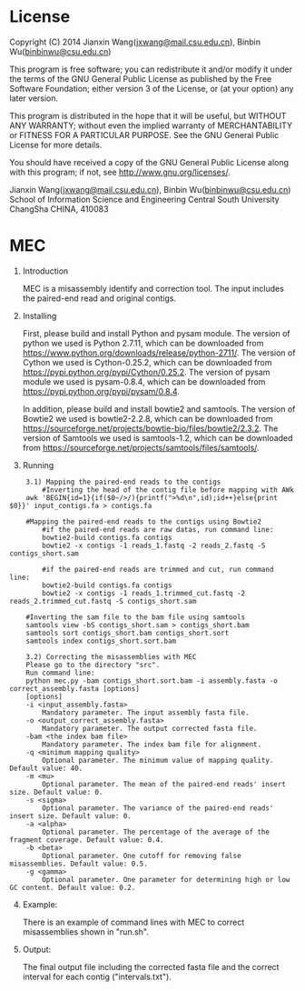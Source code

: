 License
=========

Copyright (C) 2014 Jianxin Wang(jxwang@mail.csu.edu.cn), Binbin Wu(binbinwu@csu.edu.cn)

This program is free software; you can redistribute it and/or
modify it under the terms of the GNU General Public License
as published by the Free Software Foundation; either version 3
of the License, or (at your option) any later version.

This program is distributed in the hope that it will be useful,
but WITHOUT ANY WARRANTY; without even the implied warranty of
MERCHANTABILITY or FITNESS FOR A PARTICULAR PURPOSE.  See the
GNU General Public License for more details.

You should have received a copy of the GNU General Public License
along with this program; if not, see <http://www.gnu.org/licenses/>.

Jianxin Wang(jxwang@mail.csu.edu.cn), Binbin Wu(binbinwu@csu.edu.cn)
School of Information Science and Engineering
Central South University
ChangSha
CHINA, 410083


MEC
=================
1) Introduction

	MEC is a misassembly identify and correction tool.
	The input includes the paired-end read and original contigs. 

2) Installing

	First, please build and install Python and pysam module. 
	The version of python we used is Python 2.7.11, which can be downloaded from https://www.python.org/downloads/release/python-2711/.
	The version of Cython  we used is Cython-0.25.2, which can be downloaded from https://pypi.python.org/pypi/Cython/0.25.2.
	The version of pysam module we used is pysam-0.8.4, which can be downloaded from https://pypi.python.org/pypi/pysam/0.8.4. 
	
	In addition, please build and install bowtie2 and samtools.
	The version of Bowtie2 we used is bowtie2-2.2.8, which can be downloaded from https://sourceforge.net/projects/bowtie-bio/files/bowtie2/2.3.2.
	The version of Samtools we used is samtools-1.2, which can be downloaded from https://sourceforge.net/projects/samtools/files/samtools/.
	
3) Running
```
    3.1) Mapping the paired-end reads to the contigs
    	#Inverting the head of the contig file before mapping with AWk
	awk 'BEGIN{id=1}{if($0~/>/){printf(">%d\n",id);id++}else{print $0}}' input_contigs.fa > contigs.fa

	#Mapping the paired-end reads to the contigs using Bowtie2 
	    #if the paired-end reads are raw datas, run command line:
	    bowtie2-build contigs.fa contigs
	    bowtie2 -x contigs -1 reads_1.fastq -2 reads_2.fastq -S contigs_short.sam
	    
	    #if the paired-end reads are trimmed and cut, run command line:
	    bowtie2-build contigs.fa contigs
	    bowtie2 -x contigs -1 reads_1.trimmed_cut.fastq -2 reads_2.trimmed_cut.fastq -S contigs_short.sam
	    
	#Inverting the sam file to the bam file using samtools
	samtools view -bS contigs_short.sam > contigs_short.bam
	samtools sort contigs_short.bam contigs_short.sort
	samtools index contigs_short.sort.bam
	
    3.2) Correcting the misassemblies with MEC
	Please go to the directory "src".
	Run command line:  
	python mec.py -bam contigs_short.sort.bam -i assembly.fasta -o correct_assembly.fasta [options] 
	[options]
	-i <input_assembly.fasta>
		Mandatory parameter. The input assembly fasta file.
	-o <output_correct_assembly.fasta>
		Mandatory parameter. The output corrected fasta file.
	-bam <the index bam file>
		Mandatory parameter. The index bam file for alignment. 
	-q <minimum mapping quality>
		Optional parameter. The minimum value of mapping quality. Default value: 40.
	-m <mu>
		Optional parameter. The mean of the paired-end reads' insert size. Default value: 0.
	-s <sigma>
		Optional parameter. The variance of the paired-end reads' insert size. Default value: 0.
	-a <alpha>
		Optional parameter. The percentage of the average of the fragment coverage. Default value: 0.4.
	-b <beta>
		Optional parameter. One cutoff for removing false misassemblies. Default value: 0.5.
	-g <gamma>
		Optional parameter. One parameter for determining high or low GC content. Default value: 0.2.
```	
4) Example:

	There is an example of command lines with MEC to correct misassemblies shown in "run.sh".

5) Output:

	The final output file including the corrected fasta file and the correct interval for each contig ("intervals.txt").

